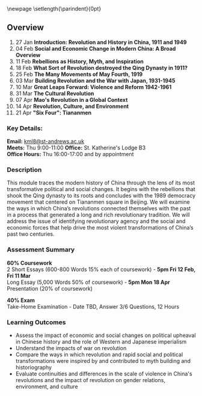 \newpage
\setlength{\parindent}{0pt}

## Overview

1. 27 Jan **Introduction: Revolution and History in China, 1911 and 1949**
2. 04 Feb  **Social and Economic Change in Modern China: A Broad Overview**
3. 11 Feb  **Rebellions as History, Myth, and Inspiration**
4. 18 Feb  **What Sort of Revolution destroyed the Qing Dynasty in 1911?**
5. 25 Feb  **The Many Movements of May Fourth, 1919**
6. 03 Mar  **Building Revolution and the War with Japan, 1931-1945**
7. 10 Mar  **Great Leaps Forward: Violence and Reform 1942-1961**
8. 31 Mar  **The Cultural Revolution**
9. 07 Apr  **Mao's Revolution in a Global Context**
10. 14 Apr **Revolution, Culture, and Environment**
11. 21 Apr **"Six Four": Tiananmen**

### Key Details:

**Email:** kml8@st-andrews.ac.uk  
**Meets:** Thu 9:00-11:00 **Office:** St. Katherine's Lodge B3  
**Office Hours:** Thu 16:00-17:00 and by appointment 

### Description	

This module traces the modern history of China through the lens of its most transformative political and social changes. It begins with the rebellions that shook the Qing dynasty to its roots and concludes with the 1989 democracy movement that centered on Tiananmen square in Beijing. We will examine the ways in which China’s revolutions connected themselves with the past in a process that generated a long and rich revolutionary tradition. We will address the issue of identifying revolutionary agency and the social and economic forces that help drive the most violent transformations of China’s past two centuries.

### Assessment Summary

**60% Coursework**  
2 Short Essays (600-800 Words 15% each of coursework) - **5pm Fri 12 Feb, Fri 11 Mar**  
Long Essay (5,000 Words 50% of coursework) - **5pm Mon 18 Apr**  
Presentation (20% of coursework)

**40% Exam**  
Take-Home Examination - Date TBD, Answer 3/6 Questions, 12 Hours    

### Learning Outcomes

* Assess the impact of economic and social changes on political upheaval in Chinese history and the role of Western and Japanese imperialism
* Understand the impacts of war on revolution
* Compare the ways in which revolution and rapid social and political transformations were inspired by and contributed to myth building and historiography
* Evaluate continuities and differences in the scale of violence in China's revolutions and the impact of revolution on gender relations, environment, and culture 
